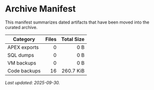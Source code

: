 # Archive Manifest

This manifest summarizes dated artifacts that have been moved into the curated archive.

| Category | Files | Total Size |
| --- | ---: | ---: |
| APEX exports | 0 | 0 B |
| SQL dumps | 0 | 0 B |
| VM backups | 0 | 0 B |
| Code backups | 16 | 260.7 KiB |

_Last updated: 2025-09-30._
